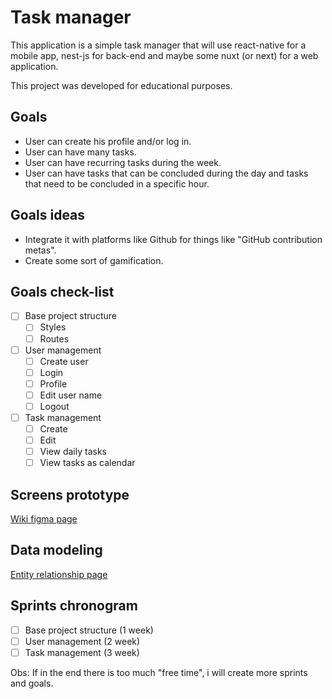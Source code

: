 # Task manager

This application is a simple task manager that will use react-native for a mobile app, nest-js for back-end and maybe some nuxt (or next) for a web application.

This project was developed for educational purposes.

## Goals

-   User can create his profile and/or log in.
-   User can have many tasks.
-   User can have recurring tasks during the week.
-   User can have tasks that can be concluded during the day and tasks that need to be concluded in a specific hour.

## Goals ideas

-   Integrate it with platforms like Github for things like "GitHub contribution metas".
-   Create some sort of gamification.

## Goals check-list

-   [ ] Base project structure
    -   [ ] Styles
    -   [ ] Routes
-   [ ] User management
    -   [ ] Create user
    -   [ ] Login
    -   [ ] Profile
    -   [ ] Edit user name
    -   [ ] Logout
-   [ ] Task management
    -   [ ] Create
    -   [ ] Edit
    -   [ ] View daily tasks
    -   [ ] View tasks as calendar

## Screens prototype

[Wiki figma page](https://github.com/FaboBorgesLima/task-manager-nestjs/wiki/Screens-prototypes)

## Data modeling

[Entity relationship page](https://github.com/FaboBorgesLima/task-manager-nestjs/wiki/Data-modeling)

## Sprints chronogram

-   [ ] Base project structure (1 week)
-   [ ] User management (2 week)
-   [ ] Task management (3 week)

Obs: If in the end there is too much "free time", i will create more sprints and goals.
